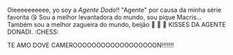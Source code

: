 Oieeeeeeeeee, yo soy a *Agente Dodo*!!
"Agente" por causa da minha série favorita :kissing_heart:
Sou a melhor levantadora do mundo, sou pique Macris...
Também sou a melhor zagueira do mundo, beijão :kiss: :kiss: :kiss:
KISSES DA AGENTE DONADI. :CHESS:









TE AMO DOVE CAMEROOOOOOOOOOOOOOOOOON!!!!!!!
